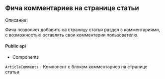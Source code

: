 ## Фича комментариев на странице статьи

Описание:

Фича позволяет добавить на страницу статьи раздел с комментариями, с возможностью оставлять свои комментарии пользователю.

#### Public api

- Components

`ArticleComments` - Компонент с блоком комментариев на странице статьи
